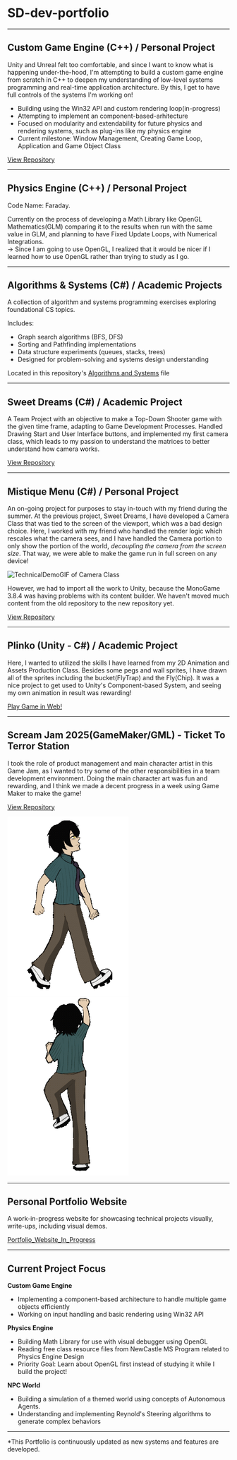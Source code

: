 # SD-dev-portfolio
---

## Custom Game Engine (C++) / Personal Project
Unity and Unreal felt too comfortable, and since I want to know what is happening under-the-hood, I'm attempting to build a custom game engine from scratch in C++ to deepen my understanding of low-level systems programming and real-time application architecture. By this, I get to have full controls of the systems I'm working on!

- Building using the Win32 API and custom rendering loop(in-progress)
- Attempting to implement an component-based-arhitecture
- Focused on modularity and extendability for future physics and rendering systems, such as plug-ins like my physics engine
- Current milestone: Window Management, Creating Game Loop, Application and Game Object Class

[View Repository](https://github.com/SD0249/Demon-Engine)

---

## Physics Engine (C++) / Personal Project
Code Name: Faraday. 

Currently on the process of developing a Math Library like OpenGL Mathematics(GLM) comparing it to the results when run with the same value in GLM, and planning to have Fixed Update Loops, with Numerical Integrations. <br/>
-> Since I am going to use OpenGL, I realized that it would be nicer if I learned how to use OpenGL rather than trying to study as I go.

---

## Algorithms & Systems (C#) / Academic Projects
A collection of algorithm and systems programming exercises exploring foundational CS topics.

Includes:
- Graph search algorithms (BFS, DFS)
- Sorting and Pathfinding implementations
- Data structure experiments (queues, stacks, trees)
- Designed for problem-solving and systems design understanding

Located in this repository's [Algorithms and Systems](AlgorithmsAndSystems) file

---

## Sweet Dreams (C#) / Academic Project
A Team Project with an objective to make a Top-Down Shooter game with the given time frame, adapting to Game Development Processes. Handled Drawing Start and User Interface buttons, and implemented my first camera class, which leads to my passion to understand the matrices to better understand how camera works.

[View Repository](https://github.com/SD0249/Sweet-Dreams_SugarRush)

---

## Mistique Menu (C#) / Personal Project
An on-going project for purposes to stay in-touch with my friend during the summer. At the previous project, Sweet Dreams, I have developed a Camera Class that was tied to the screen of the viewport, which was a bad design choice. Here, I worked with my friend who handled the render logic which rescales what the camera sees, and I have handled the Camera portion to only show the portion of the world, *decoupling the camera from the screen size*. That way, we were able to make the game run in full screen on any device!

![TechnicalDemoGIF of Camera Class](src/ScrollZoomCamera.gif)

However, we had to import all the work to Unity, because the MonoGame 3.8.4 was having problems with its content builder. We haven't moved much content from the old repository to the new repository yet.

[View Repository](https://github.com/SD0249/MysticMenu)

---

## Plinko (Unity - C#) / Academic Project
Here, I wanted to utilized the skills I have learned from my 2D Animation and Assets Production Class. Besides some pegs and wall sprites, I have drawn all of the sprites including the bucket(FlyTrap) and the Fly(Chip). It was a nice project to get used to Unity's Component-based System, and seeing my own animation in result was rewarding!

[Play Game in Web!](https://igme-202-2251.github.io/202-work-SD0249/Project_01/)

---

## Scream Jam 2025(GameMaker/GML) - Ticket To Terror Station
I took the role of product management and main character artist in this Game Jam, as I wanted to try some of the other responsibilities in a team development environment. Doing the main character art was fun and rewarding, and I think we made a decent progress in a week using Game Maker to make the game!

[View Repository](https://github.com/SD0249/Ticket-To-Terror-Station/tree/New-Branch)

![MainCharacterWalk](src/WalkGIF.gif)
![MainCharacterClimb](src/ClimbGIF.gif)

---

## Personal Portfolio Website
A work-in-progress website for showcasing technical projects visually, write-ups, including visual demos.

[Portfolio_Website_In_Progress](https://people.rit.edu/al7798/235/project1/)

---

## Current Project Focus

**Custom Game Engine**
- Implementing a component-based architecture to handle multiple game objects efficiently
- Working on input handling and basic rendering using Win32 API

**Physics Engine**
- Building Math Library for use with visual debugger using OpenGL
- Reading free class resource files from NewCastle MS Program related to Physics Engine Design
- Priority Goal: Learn about OpenGL first instead of studying it while I build the project!

**NPC World**
- Building a simulation of a themed world using concepts of Autonomous Agents.
- Understanding and implementing Reynold's Steering algorithms to generate complex behaviors
  
---

*This Portfolio is continuously updated as new systems and features are developed.

